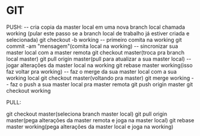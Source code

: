# GIT
PUSH:
-- cria copia da master local em uma nova branch local chamada working (pular este passo se a branch local de trabalho já estiver criada e selecionada)
git checkout -b working 
-- primeiro comita na working
git commit -am "mensagem"(comita local na working)
-- sincronizar sua master local com a master remota
git checkout master(troca pra branch local master)
git pull origin master(pull para atualizar a sua master local)
-- jogar alterações da master local na working
git rebase master working(isso faz voltar pra working)
-- faz o merge da sua master local com a sua working local
git checkout master(voltando pra master)
git merge working
-- faz o push a sua master local pra master remota
git push origin master
git checkout working

PULL:

git checkout master(seleciona branch master local)
git pull origin master(pega alterações da master remota e joga na master local)
git rebase master working(pega alterações da master local e joga na working)
